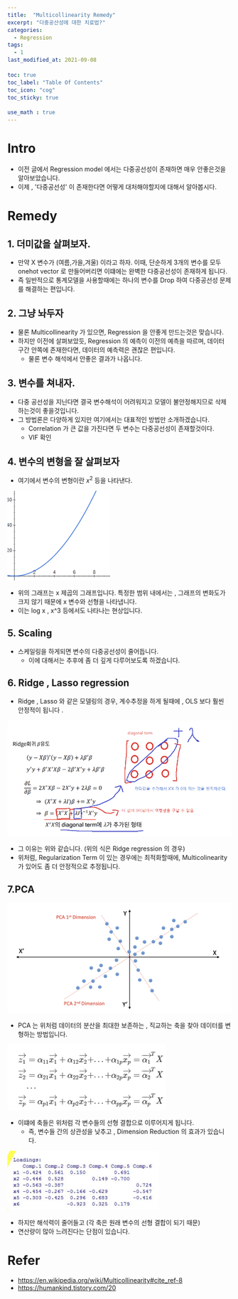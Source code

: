 ```yaml
---
title:  "Multicollinearity Remedy"
excerpt: "다중공산성에 대한 치료법?"
categories:
  - Regression
tags:
  - 1
last_modified_at: 2021-09-08

toc: true
toc_label: "Table Of Contents"
toc_icon: "cog"
toc_sticky: true

use_math : true
---
```


# Intro

- 이전 글에서 Regression model 에서는 다중공선성이 존재하면 매우 안좋은것을 알아보았습니다.
- 이제 , '다중공선성' 이 존재한다면 어떻게 대처해야할지에 대해서 알아봅시다.

# Remedy

## 1. 더미값을 살펴보자.

- 만약 X 변수가 (여름,가을,겨울) 이라고 하자. 이때, 단순하게 3개의 변수를 모두 onehot vector 로 만들어버리면 이떄에는 완벽한 다중공선성이 존재하게 됩니다.
- 즉 일반적으로 통계모델을 사용할때에는 하나의 변수를 Drop 하여 다중공선성 문제를 해결하는 편입니다.

## 2. 그냥 놔두자

- 물론 Multicollinearity 가 있으면, Regression 을 안좋게 만드는것은 맞습니다. 
- 하지만 이전에 살펴보았듯, Regression 의 예측이 이전의 예측을 따르며, 데이터 구간 안쪽에 존재한다면, 데이터의 예측력은 괜찮은 편입니다.
  - 물론 변수 해석에서 안좋은 결과가 나옵니다.

## 3. 변수를 쳐내자.

- 다중 공선성을 지닌다면 결국 변수해석이 어려워지고 모델이 불안정해지므로 삭제하는것이 좋을것입니다. 
- 그 방법론은 다양하게 있지만 여기에서는 대표적인 방법만 소개하겠습니다.
  - Correlation 가 큰 값을 가진다면 두 변수는 다중공선성이 존재할것이다.
  - VIF 확인 

## 4. 변수의 변형을 잘 살펴보자

- 여기에서 변수의 변형이란 $x^2$ 등을 나타낸다.

![png](/assets/images/Stat/56_1.png)

- 위의 그래프는 x 제곱의 그래프입니다. 특정한 범위 내에서는 , 그래프의 변화도가 크지 않기 때문에 x 변수와 선형을 나타냅니다.
- 이는 log x , x^3 등에서도 나타나는 현상입니다.

## 5. Scaling

- 스케일링을 하게되면 변수의 다중공선성이 줄어듭니다. 
  - 이에 대해서는  추후에 좀 더 깊게 다루어보도록 하겠습니다.

## 6. Ridge , Lasso regression

- Ridge , Lasso 와 같은 모델링의 경우, 계수추정을 하게 될때에 , OLS 보다 훨씬 안정적이 됩니다 .

![png](/assets/images/Stat/56_2.png)

- 그 이유는 위와 같습니다. (위의 식은 Ridge regression 의 경우)
- 위처럼, Regularization Term 이 있는 경우에는 최적화할때에, Multicolinearity 가 있어도 좀 더 안정적으로 추정됩니다. 

## 7.PCA 

![png](/assets/images/Stat/56_3.png)

- PCA 는 위처럼 데이터의 분산을 최대한 보존하는 , 직교하는 축을 찾아 데이터를 변형하는 방법입니다.

![png](/assets/images/Stat/56_4.png)

- 이떄에 축들은 위처럼 각 변수들의 선형 결합으로 이루어지게 됩니다.
  - 즉, 변수들 간의 상관성을 낮추고 , Dimension Reduction 의 효과가 있습니다.

![png](/assets/images/Stat/56_5.png)

- 하지만 해석력이 줄어들고 (각 축은 원래 변수의 선형 결합이 되기 때문) 
- 연산량이 많아 느려진다는 단점이 있습니다.



# Refer

- https://en.wikipedia.org/wiki/Multicollinearity#cite_ref-8
- https://humankind.tistory.com/20

